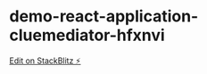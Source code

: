 # demo-react-application-cluemediator-hfxnvi

[Edit on StackBlitz ⚡️](https://stackblitz.com/edit/demo-react-application-cluemediator-hfxnvi)